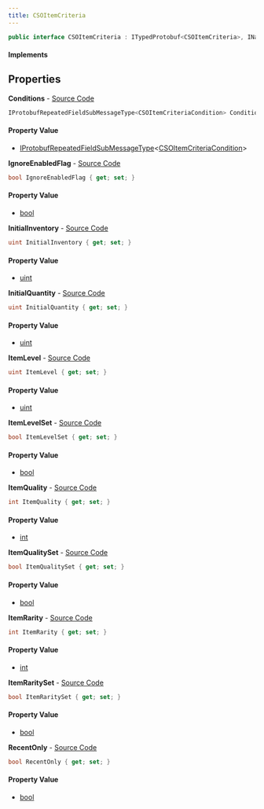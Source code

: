 ```yaml
---
title: CSOItemCriteria
---
```


```csharp
public interface CSOItemCriteria : ITypedProtobuf<CSOItemCriteria>, INativeHandle
```

#### Implements

## Properties

**Conditions** - [Source Code](https://github.com/swiftly-solution/swiftlys2/blob/master/managed/src/SwiftlyS2.Generated/Protobufs/Interfaces/CSOItemCriteria.cs#L34)

```csharp
IProtobufRepeatedFieldSubMessageType<CSOItemCriteriaCondition> Conditions { get; }
```

#### Property Value

- [IProtobufRepeatedFieldSubMessageType](/docs/api/shared/netmessages/iprotobufrepeatedfieldsubmessagetype-1)<[CSOItemCriteriaCondition](/docs/api/shared/protobufdefinitions/csoitemcriteriacondition)>

**IgnoreEnabledFlag** - [Source Code](https://github.com/swiftly-solution/swiftlys2/blob/master/managed/src/SwiftlyS2.Generated/Protobufs/Interfaces/CSOItemCriteria.cs#L31)

```csharp
bool IgnoreEnabledFlag { get; set; }
```

#### Property Value

- [bool](https://learn.microsoft.com/dotnet/api/system.boolean)

**InitialInventory** - [Source Code](https://github.com/swiftly-solution/swiftlys2/blob/master/managed/src/SwiftlyS2.Generated/Protobufs/Interfaces/CSOItemCriteria.cs#L25)

```csharp
uint InitialInventory { get; set; }
```

#### Property Value

- [uint](https://learn.microsoft.com/dotnet/api/system.uint32)

**InitialQuantity** - [Source Code](https://github.com/swiftly-solution/swiftlys2/blob/master/managed/src/SwiftlyS2.Generated/Protobufs/Interfaces/CSOItemCriteria.cs#L28)

```csharp
uint InitialQuantity { get; set; }
```

#### Property Value

- [uint](https://learn.microsoft.com/dotnet/api/system.uint32)

**ItemLevel** - [Source Code](https://github.com/swiftly-solution/swiftlys2/blob/master/managed/src/SwiftlyS2.Generated/Protobufs/Interfaces/CSOItemCriteria.cs#L13)

```csharp
uint ItemLevel { get; set; }
```

#### Property Value

- [uint](https://learn.microsoft.com/dotnet/api/system.uint32)

**ItemLevelSet** - [Source Code](https://github.com/swiftly-solution/swiftlys2/blob/master/managed/src/SwiftlyS2.Generated/Protobufs/Interfaces/CSOItemCriteria.cs#L19)

```csharp
bool ItemLevelSet { get; set; }
```

#### Property Value

- [bool](https://learn.microsoft.com/dotnet/api/system.boolean)

**ItemQuality** - [Source Code](https://github.com/swiftly-solution/swiftlys2/blob/master/managed/src/SwiftlyS2.Generated/Protobufs/Interfaces/CSOItemCriteria.cs#L16)

```csharp
int ItemQuality { get; set; }
```

#### Property Value

- [int](https://learn.microsoft.com/dotnet/api/system.int32)

**ItemQualitySet** - [Source Code](https://github.com/swiftly-solution/swiftlys2/blob/master/managed/src/SwiftlyS2.Generated/Protobufs/Interfaces/CSOItemCriteria.cs#L22)

```csharp
bool ItemQualitySet { get; set; }
```

#### Property Value

- [bool](https://learn.microsoft.com/dotnet/api/system.boolean)

**ItemRarity** - [Source Code](https://github.com/swiftly-solution/swiftlys2/blob/master/managed/src/SwiftlyS2.Generated/Protobufs/Interfaces/CSOItemCriteria.cs#L37)

```csharp
int ItemRarity { get; set; }
```

#### Property Value

- [int](https://learn.microsoft.com/dotnet/api/system.int32)

**ItemRaritySet** - [Source Code](https://github.com/swiftly-solution/swiftlys2/blob/master/managed/src/SwiftlyS2.Generated/Protobufs/Interfaces/CSOItemCriteria.cs#L40)

```csharp
bool ItemRaritySet { get; set; }
```

#### Property Value

- [bool](https://learn.microsoft.com/dotnet/api/system.boolean)

**RecentOnly** - [Source Code](https://github.com/swiftly-solution/swiftlys2/blob/master/managed/src/SwiftlyS2.Generated/Protobufs/Interfaces/CSOItemCriteria.cs#L43)

```csharp
bool RecentOnly { get; set; }
```

#### Property Value

- [bool](https://learn.microsoft.com/dotnet/api/system.boolean)

